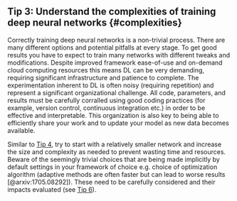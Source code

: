 ## Tip 3: Understand the complexities of training deep neural networks {#complexities}

Correctly training deep neural networks is a non-trivial process.
There are many different options and potential pitfalls at every stage.
To get good results you have to expect to train many networks with
different tweaks and modifications.
Despite improved framework ease-of-use and on-demand cloud computing resources
this means DL can be very demanding, requiring significant
infrastructure and patience to complete.
The experimentation inherent to DL is often noisy (requiring repetition) and
represent a significant organizational challenge.
All code, parameters, and results must be carefully corralled using good
coding practices (for example, version control, continuous integration etc.) in order to 
be effective and interpretable.
This organization is also key to being able to efficiently share your work
and to update your model as new data becomes available. 


Similar to [Tip 4](#baselines), try to start with a relatively smaller network
and increase the size and complexity as needed to prevent wasting time and 
resources. 
Beware of the seemingly trivial choices that are being made implicitly by 
default settings in your framework of choice e.g. choice of optimization algorithm
(adaptive methods are often faster but can lead to worse results [@arxiv:1705.08292]).
These need to be carefully considered and their impacts evaluated (see [Tip 6](#hyperparameters)).
